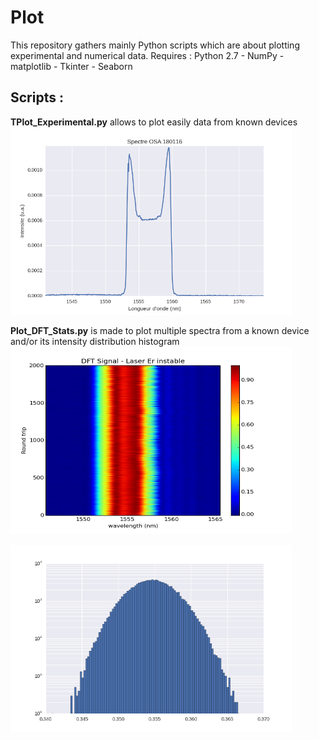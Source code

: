 # Plot
This repository gathers mainly Python scripts which are about plotting experimental and numerical data.
Requires : Python 2.7 - NumPy - matplotlib - Tkinter - Seaborn

<h2>Scripts :</h2>

<b>TPlot_Experimental.py</b> allows to plot easily data from known devices 
<a href="url"><img src="Images/spectre_osa.png"  height="300" width="450" ></a>

<b>Plot_DFT_Stats.py</b> is made to plot multiple spectra from a known device and/or its intensity distribution histogram
<a href="url"><img src="Images/color.png" height="300" width="450" ></a>

<a href="url"><img src="Images/histo.png" height="300" width="450" ></a>
